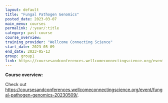```yaml
---
layout: default
title: "Fungal Pathogen Genomics"
posted_date: 2023-03-07
main_menu: courses
permalink: /:year/:title
category: past-course
course_overview: 
training_provider: "Wellcome Connecting Science"
start_date: 2023-05-09
end_date: 2023-05-13
group: group1
link: https://coursesandconferences.wellcomeconnectingscience.org/event/fungal-pathogen-genomics-20230509/
---
```

  
<!-- ### SARS-CoV-2 NGS bioinformatics course 2021 -->


<p align="left"><b >Course overview:</b></p>


<p>Check out <a href="https://coursesandconferences.wellcomeconnectingscience.org/event/fungal-pathogen-genomics-20230509/">https://coursesandconferences.wellcomeconnectingscience.org/event/fungal-pathogen-genomics-20230509/</a>.</p>
